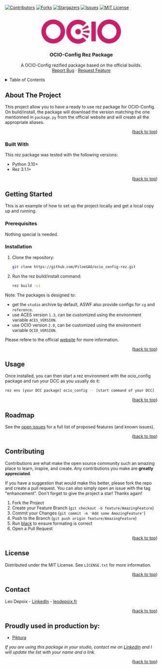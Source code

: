 <!-- Template: https://github.com/othneildrew/Best-README-Template/blob/master/README.md -->

<a name="readme-top"></a>


<!-- PROJECT SHIELDS -->
<!--
*** I'm using markdown "reference style" links for readability.
*** Reference links are enclosed in brackets [ ] instead of parentheses ( ).
*** See the bottom of this document for the declaration of the reference variables
*** for contributors-url, forks-url, etc. This is an optional, concise syntax you may use.
*** https://www.markdownguide.org/basic-syntax/#reference-style-links
-->
[![Contributors][contributors-shield]][contributors-url]
[![Forks][forks-shield]][forks-url]
[![Stargazers][stars-shield]][stars-url]
[![Issues][issues-shield]][issues-url]
[![MIT License][license-shield]][license-url]


<!-- PROJECT LOGO -->
<br />
<div align="center">
  <a href="https://github.com/piloegao/ocio-config-rez">
    <img src="images/ocio_logo.png" alt="Logo" width="264" height="80">
  </a>

  <h3 align="center">OCIO-Config Rez Package</h3>

  <p align="center">
    A OCIO-Config rezified package based on the official builds.
    <br />
    <a href="https://github.com/PiloeGAO/ocio_config-rez/issues">Report Bug</a>
    ·
    <a href="https://github.com/PiloeGAO/ocio_config-rez/issues">Request Feature</a>
  </p>
</div>



<!-- TABLE OF CONTENTS -->
<details>
  <summary>Table of Contents</summary>
  <ol>
    <li>
      <a href="#about-the-project">About The Project</a>
      <ul>
        <li><a href="#built-with">Built With</a></li>
      </ul>
    </li>
    <li>
      <a href="#getting-started">Getting Started</a>
      <ul>
        <li><a href="#prerequisites">Prerequisites</a></li>
        <li><a href="#installation">Installation</a></li>
      </ul>
    </li>
    <li><a href="#usage">Usage</a></li>
    <li><a href="#roadmap">Roadmap</a></li>
    <li><a href="#contributing">Contributing</a></li>
    <li><a href="#license">License</a></li>
    <li><a href="#contact">Contact</a></li>
    <li><a href="#acknowledgments">Acknowledgments</a></li>
  </ol>
</details>



<!-- ABOUT THE PROJECT -->
## About The Project

This project allow you to have a ready to use rez package for OCIO-Config. On build/install, the package will download the version matching the one mentionned in `package.py` from the official website and will create all the appropriate aliases.

<p align="right">(<a href="#readme-top">back to top</a>)</p>



### Built With

This rez package was tested with the following versions:

* Python 3.10+
* Rez 3.1.1+

<p align="right">(<a href="#readme-top">back to top</a>)</p>



<!-- GETTING STARTED -->
## Getting Started

This is an example of how to set up the project locally and get a local copy up and running.

### Prerequisites

Nothing special is needed.

### Installation


1. Clone the repository:
   ```sh
   git clone https://github.com/PiloeGAO/ocio_config-rez.git
   ```
2. Run the rez build/install command:
   ```sh
   rez build -ci
   ```

Note:
The packages is designed to:
  - get the `studio` archive by default, ASWF also provide configs for `cg` and `reference`.
  - use ACES version `1.3`, can be customized using the environment variable `ACES_VERSION`.
  - use OCIO version `2.0`, can be customized using the environment variable `OCIO_VERSION`.

Please refere to the official [website][ocio-url] for more information.

<p align="right">(<a href="#readme-top">back to top</a>)</p>



<!-- USAGE EXAMPLES -->
## Usage

Once installed, you can then start a rez environment with the ocio_config package and run your DCC as you usually do it:
```sh
rez env [your DCC package] ocio_config -- [start command of your DCC]
```

<p align="right">(<a href="#readme-top">back to top</a>)</p>



<!-- ROADMAP -->
## Roadmap

See the [open issues](https://github.com/PiloeGAO/ocio_config-rez/issues) for a full list of proposed features (and known issues).

<p align="right">(<a href="#readme-top">back to top</a>)</p>



<!-- CONTRIBUTING -->
## Contributing

Contributions are what make the open source community such an amazing place to learn, inspire, and create. Any contributions you make are **greatly appreciated**.

If you have a suggestion that would make this better, please fork the repo and create a pull request. You can also simply open an issue with the tag "enhancement".
Don't forget to give the project a star! Thanks again!

1. Fork the Project
2. Create your Feature Branch (`git checkout -b feature/AmazingFeature`)
3. Commit your Changes (`git commit -m 'Add some AmazingFeature'`)
4. Push to the Branch (`git push origin feature/AmazingFeature`)
5. Run [black](https://github.com/psf/black) to ensure formating is correct
5. Open a Pull Request

<p align="right">(<a href="#readme-top">back to top</a>)</p>



<!-- LICENSE -->
## License

Distributed under the MIT License. See `LICENSE.txt` for more information.

<p align="right">(<a href="#readme-top">back to top</a>)</p>



<!-- CONTACT -->
## Contact

Leo Depoix - [LinkedIn][linkedin-url] - [leodepoix.fr](www.leodepoix.fr)

<p align="right">(<a href="#readme-top">back to top</a>)</p>



<!-- ACKNOWLEDGMENTS -->
## Proudly used in production by:

* [Piktura](https://www.piktura.fr/)

_If you are using this package in your studio, contact me on [LinkedIn][linkedin-url] and I will update the list with your name and a link._


<p align="right">(<a href="#readme-top">back to top</a>)</p>


<!-- MARKDOWN LINKS & IMAGES -->
<!-- https://www.markdownguide.org/basic-syntax/#reference-style-links -->
[contributors-shield]: https://img.shields.io/github/contributors/piloegao/ocio_config-rez.svg?style=for-the-badge
[contributors-url]: https://github.com/PiloeGAO/ocio_config-rez/graphs/contributors
[forks-shield]: https://img.shields.io/github/forks/piloegao/ocio_config-rez.svg?style=for-the-badge
[forks-url]: https://github.com/PiloeGAO/ocio_config-rez/network/members
[stars-shield]: https://img.shields.io/github/stars/piloegao/ocio_config-rez.svg?style=for-the-badge
[stars-url]: https://github.com/PiloeGAO/ocio_config-rez/stargazers
[issues-shield]: https://img.shields.io/github/issues/piloegao/ocio_config-rez.svg?style=for-the-badge
[issues-url]: https://github.com/PiloeGAO/ocio_config-rez/issues
[license-shield]: https://img.shields.io/github/license/piloegao/ocio_config-rez.svg?style=for-the-badge
[license-url]: https://github.com/PiloeGAO/ocio_config-rez/blob/master/LICENSE.txt
[ocio-url]: https://github.com/AcademySoftwareFoundation/OpenColorIO-Config-ACES
[linkedin-url]: https://linkedin.com/in/piloegao